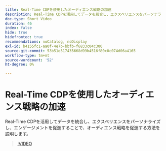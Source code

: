 ```yaml
---
title: Real-Time CDPを使用したオーディエンス戦略の加速
description: Real-Time CDPを活用してデータを統合し、エクスペリエンスをパーソナライズし、エンゲージメントを促進することで、オーディエンス戦略を促進する方法を説明します。
doc-type: Short Video
duration: 46
index: false
hide: true
hidefromtoc: true
recommendations: noCatalog, noDisplay
exl-id: b4155fc1-aa0f-4e7b-bbfb-f6833c04c300
source-git-commit: 53b51e517435668d99b4516f80c0c074d06a4165
workflow-type: tm+mt
source-wordcount: '52'
ht-degree: 0%

---
```


# Real-Time CDPを使用したオーディエンス戦略の加速

Real-Time CDPを活用してデータを統合し、エクスペリエンスをパーソナライズし、エンゲージメントを促進することで、オーディエンス戦略を促進する方法を説明します。

<!-- 62_S508_3442517_45_accelerating-your-audience-strategy-with-realtime-cdp -->
>[!VIDEO](https://video.tv.adobe.com/v/3458220/?learn=on&enablevpops=true)
